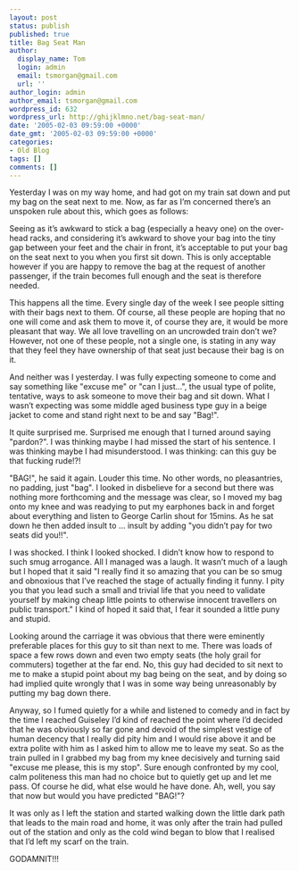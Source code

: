 ```yaml
---
layout: post
status: publish
published: true
title: Bag Seat Man
author:
  display_name: Tom
  login: admin
  email: tsmorgan@gmail.com
  url: ''
author_login: admin
author_email: tsmorgan@gmail.com
wordpress_id: 632
wordpress_url: http://ghijklmno.net/bag-seat-man/
date: '2005-02-03 09:59:00 +0000'
date_gmt: '2005-02-03 09:59:00 +0000'
categories:
- Old Blog
tags: []
comments: []
---
```

<!-- more -->

<p>Yesterday I was on my way home, and had got on my train sat down and put my bag on the seat next to me. Now, as far as I&#8217;m concerned there&#8217;s an unspoken rule about this, which goes as follows:</p>

<p>Seeing as it&#8217;s awkward to stick a bag (especially a heavy one) on the over-head racks, and considering it&#8217;s awkward to shove your bag into the tiny gap between your feet and the chair in front, it&#8217;s acceptable to put your bag on the seat next to you when you first sit down. This is only acceptable however if you are happy to remove the bag at the request of another passenger, if the train becomes full enough and the seat is therefore needed.</p>

<p>This happens all the time. Every single day of the week I see people sitting with their bags next to them. Of course, all these people are hoping that no one will come and ask them to move it, of course they are, it would be more pleasant that way. We all love travelling on an uncrowded train don&#8217;t we? However, not one of these people, not a single one, is stating in any way that they feel they have ownership of that seat just because their bag is on it.</p>

<p>And neither was I yesterday. I was fully expecting someone to come and say something like "excuse me" or "can I just...", the usual type of polite, tentative, ways to ask someone to move their bag and sit down. What I wasn&#8217;t expecting was some middle aged business type guy in a beige jacket to come and stand right next to be and say "Bag!".</p>

<p>It quite surprised me. Surprised me enough that I turned around saying "pardon?". I was thinking maybe I had missed the start of his sentence. I was thinking maybe I had misunderstood. I was thinking: can this guy be that fucking rude!?!</p>

<p>"BAG!", he said it again. Louder this time. No other words, no pleasantries, no padding, just "bag". I looked in disbelieve for a second but there was nothing more forthcoming and the message was clear, so I moved my bag onto my knee and was readying to put my earphones back in and forget about everything and listen to George Carlin shout for 15mins. As he sat down he then added insult to ... insult by adding "you didn&#8217;t pay for two seats did you!!".</p>

<p>I was shocked. I think I looked shocked. I didn&#8217;t know how to respond to such smug arrogance. All I managed was a laugh. It wasn&#8217;t much of a laugh but I hoped that it said "I really find it so amazing that you can be so smug and obnoxious that I&#8217;ve reached the stage of actually finding it funny. I pity you that you lead such a small and trivial life that you need to validate yourself by making cheap little points to otherwise innocent travellers on public transport." I kind of hoped it said that, I fear it sounded a little puny and stupid.</p>

<p>Looking around the carriage it was obvious that there were eminently preferable places for this guy to sit than next to me. There was loads of space a few rows down and even two empty seats (the holy grail for commuters) together at the far end. No, this guy had decided to sit next to me to make a stupid point about my bag being on the seat, and by doing so had implied quite wrongly that I was in some way being unreasonably by putting my bag down there.</p>

<p>Anyway, so I fumed quietly for a while and listened to comedy and in fact by the time I reached Guiseley I&#8217;d kind of reached the point where I&#8217;d decided that he was obviously so far gone and devoid of the simplest vestige of human decency that I really did pity him and I would rise above it and be extra polite with him as I asked him to allow me to leave my seat. So as the train pulled in I grabbed my bag from my knee decisively and turning said "excuse me please, this is my stop". Sure enough confronted by my cool, calm politeness this man had no choice but to quietly get up and let me pass. Of course he did, what else would he have done. Ah, well, you say that now but would you have predicted "BAG!"?</p>

<p>It was only as I left the station and started walking down the little dark path that leads to the main road and home, it was only after the train had pulled out of the station and only as the cold wind began to blow that I realised that I&#8217;d left my scarf on the train.</p>

<p>GODAMNIT!!!</p>

